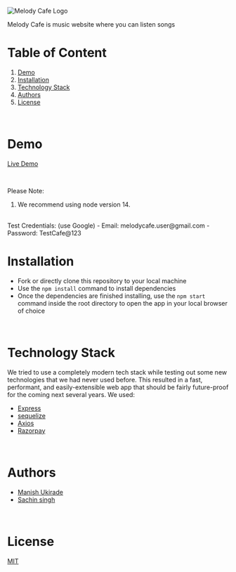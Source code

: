 ![Melody Cafe Logo](https://i.ibb.co/JddDDyM/The-Melody-Cafe-Logo.gif)

Melody Cafe is music website where you can listen songs 
<br/>

# Table of Content

1. [Demo](#demo)
2. [Installation](#installation)
3. [Technology Stack](#technology-stack)
4. [Authors](#authors)
5. [License](#license)

<br/>

# Demo

[Live Demo](https://master.d2kw5hl91dwpos.amplifyapp.com)

<br/>

Please Note:

1. We recommend using node version 14.

<br/>
Test Credentials:
   (use Google)
  - Email: melodycafe.user@gmail.com
  - Password: TestCafe@123


# Installation

- Fork or directly clone this repository to your local machine
- Use the `npm install` command to install dependencies
- Once the dependencies are finished installing, use the `npm start` command inside the root directory to open the app in your local browser of choice

<br/>

# Technology Stack

We tried to use a completely modern tech stack while testing out some new technologies that we had never used before. This resulted in a fast, performant, and easily-extensible web app that should be fairly future-proof for the coming next several years. We used:

- [Express](https://expressjs.com/)
- [sequelize](https://sequelize.org/master/)
- [Axios](https://axios-http.com/docs/intro)
- [Razorpay]('https://razorpay.com/docs/payment-gateway/web-integration/standard/')

<br/>

# Authors

- [Manish Ukirade](https://github.com/MANISHUKIRADE/)
- [Sachin  singh](https://github.com/sachin2323)

<br/>

# License

[MIT](https://opensource.org/licenses/MIT)